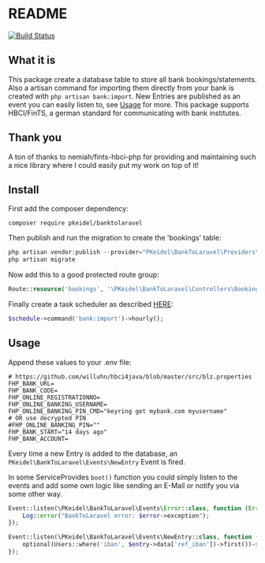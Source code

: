 # README #

<a href="https://travis-ci.org/PKeidel/banktolaravel"><img src="https://travis-ci.org/PKeidel/banktolaravel.svg" alt="Build Status"></a>

## What it is
This package create a database table to store all bank bookings/statements. Also a artisan command for importing them directly from your bank is created with `php artisan bank:import`.
New Entries are published as an event you can easily listen to, see [Usage](#Usage) for more.
This package supports HBCI/FinTS, a german standard for communicating with bank institutes.

## Thank you
A ton of thanks to nemiah/fints-hbci-php for providing and maintaining such a nice library where I could easily put my work on top of it!

## Install

First add the composer dependency:
```shell
composer require pkeidel/banktolaravel
```

Then publish and run the migration to create the 'bookings' table:
```php
php artisan vendor:publish --provider="PKeidel\BankToLaravel\Providers\BankToLaravelServiceProvider" --tag=migrations
php artisan migrate
```

Now add this to a good protected route group:
```php
Route::resource('bookings', '\PKeidel\BankToLaravel\Controllers\BookingsController');
```


Finally create a task scheduler as described [HERE](https://laravel.com/docs/5.5/scheduling#defining-schedules):
```php
$schedule->command('bank:import')->hourly();
```

## Usage

Append these values to your .env file:
```shell
# https://github.com/willuhn/hbci4java/blob/master/src/blz.properties
FHP_BANK_URL=
FHP_BANK_CODE=
FHP_ONLINE_REGISTRATIONNO=
FHP_ONLINE_BANKING_USERNAME=
FHP_ONLINE_BANKING_PIN_CMD="keyring get mybank.com myusername"
# OR use decrypted PIN
#FHP_ONLINE_BANKING_PIN=""
FHP_BANK_START="14 days ago"
FHP_BANK_ACCOUNT=
```

Every time a new Entry is added to the database, an `PKeidel\BankToLaravel\Events\NewEntry` Event is fired.

In some ServiceProvides `boot()` function you could simply listen to the events and add some own logic like sending an E-Mail or notify you via some other way.

```php
Event::listen(\PKeidel\BankToLaravel\Events\Error::class, function (Error $error) {
    Log::error("BankToLaravel error: $error->exception");
});

Event::listen(\PKeidel\BankToLaravel\Events\NewEntry::class, function (NewEntry $entry) {
    optional(Users::where('iban', $entry->data['ref_iban'])->first())->notify(new NewBankaccountBooking($entry));
});
```
